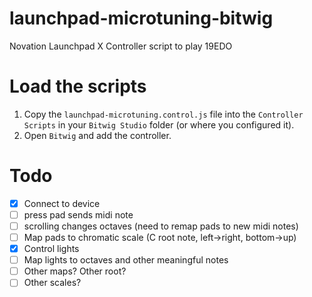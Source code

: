 # launchpad-microtuning-bitwig
Novation Launchpad X Controller script to play 19EDO

# Load the scripts

1. Copy the `launchpad-microtuning.control.js` file into the `Controller Scripts` in your `Bitwig Studio` folder (or where you configured it).
2. Open `Bitwig` and add the controller.

# Todo

-[X] Connect to device
-[ ] press pad sends midi note
-[ ] scrolling changes octaves (need to remap pads to new midi notes)
-[ ] Map pads to chromatic scale (C root note, left->right, bottom->up)
-[X] Control lights
-[ ] Map lights to octaves and other meaningful notes
-[ ] Other maps? Other root?
-[ ] Other scales?
